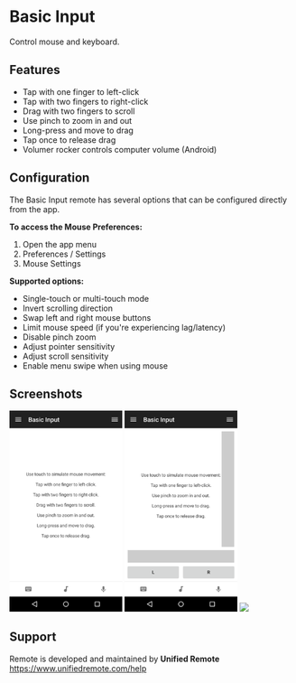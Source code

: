 # Basic Input
Control mouse and keyboard. 

## Features
* Tap with one finger to left-click
* Tap with two fingers to right-click
* Drag with two fingers to scroll
* Use pinch to zoom in and out
* Long-press and move to drag
* Tap once to release drag
* Volumer rocker controls computer volume (Android)

## Configuration
The Basic Input remote has several options that can be configured directly from the app. 

**To access the Mouse Preferences:**

1. Open the app menu
2. Preferences / Settings
3. Mouse Settings

**Supported options:**

* Single-touch or multi-touch mode
* Invert scrolling direction
* Swap left and right mouse buttons
* Limit mouse speed (if you're experiencing lag/latency)
* Disable pinch zoom
* Adjust pointer sensitivity
* Adjust scroll sensitivity
* Enable menu swipe when using mouse

## Screenshots
<img src="screen-mt.png" width="200" />
<img src="screen-st.png" width="200" />
<img src="screen-settings.png" width="200" />

## Support
Remote is developed and maintained by **Unified Remote**  
https://www.unifiedremote.com/help